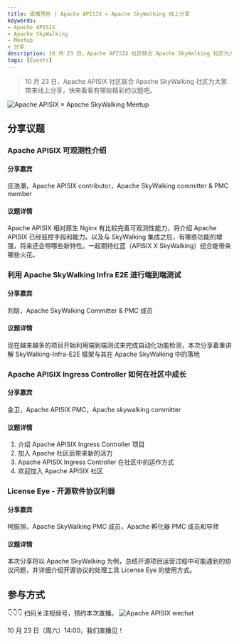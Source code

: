 ```yaml
---
title: 直播预告 | Apache APISIX × Apache SkyWalking 线上分享
keywords:
- Apache APISIX
- Apache SkyWalking
- Meetup
- 分享
description: 10 月 23 日，Apache APISIX 社区联合 Apache SkyWalking 社区为大家带来线上分享。
tags: [Events]
---
```

> 10 月 23 日，Apache APISIX 社区联合 Apache SkyWalking 社区为大家带来线上分享，快来看看有哪些精彩的议题吧。
<!--truncate-->

![Apache APISIX × Apache SkyWalking Meetup](https://static.apiseven.com/202108/1634529473247-e7a3dc4f-06af-44aa-9d86-9fc0cb106d85.jpg)


## 分享议题 

### Apache APISIX 可观测性介绍 

#### 分享嘉宾

庄浩潮，Apache APISIX contributor，Apache SkyWalking committer & PMC member

#### 议题详情

Apache APISIX 相对原生 Nginx 有比较完善可观测性能力，将介绍 Apache APISIX 已经监控手段和能力。以及与 SkyWalking 集成之后，有哪些功能的增强，将来还会带哪些新特性。一起期待红蓝（APISIX X SkyWalking）组合能带来哪些火花。 

### 利用 Apache SkyWalking Infra E2E 进行端到端测试

#### 分享嘉宾

刘晗，Apache SkyWalking Committer & PMC 成员

#### 议题详情

现在越来越多的项目开始利用端到端测试来完成自动化功能检测，本次分享着重讲解 SkyWalking-Infra-E2E 框架与其在 Apache SkyWalking 中的落地

### Apache APISIX Ingress Controller 如何在社区中成长

#### 分享嘉宾

金卫，Apache APISIX PMC，Apache skywalking committer

#### 议题详情

1. 介绍 Apache APISIX Ingress Controller 项目 
2. 加入 Apache 社区后带来新的活力 
3. Apache APISIX Ingress Controller 在社区中的运作方式 
4. 欢迎加入 Apache APISIX 社区 

### License Eye - 开源软件协议利器

#### 分享嘉宾

柯振旭，Apache SkyWalking PMC 成员，Apache 孵化器 PMC 成员和导师

#### 议题详情

本次分享将以 Apache SkyWalking 为例，总结开源项目运营过程中可能遇到的协议问题，并详细介绍开源协议的处理工具 License Eye 的使用方式。

## 参与方式

👇👇👇 扫码关注视频号，预约本次直播。
![Apache APISIX wechat](https://apisix.apache.org/assets/images/2021-08-21-2-e9610756c89fec849caeb66361bce002.png)

10 月 23 日（周六）14:00，我们直播见！
